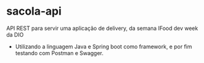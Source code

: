 # sacola-api
API REST para servir uma aplicação de delivery, da semana IFood dev week da DIO

- Utilizando a linguagem Java e Spring boot como framework, e por fim testando com Postman e Swagger.
